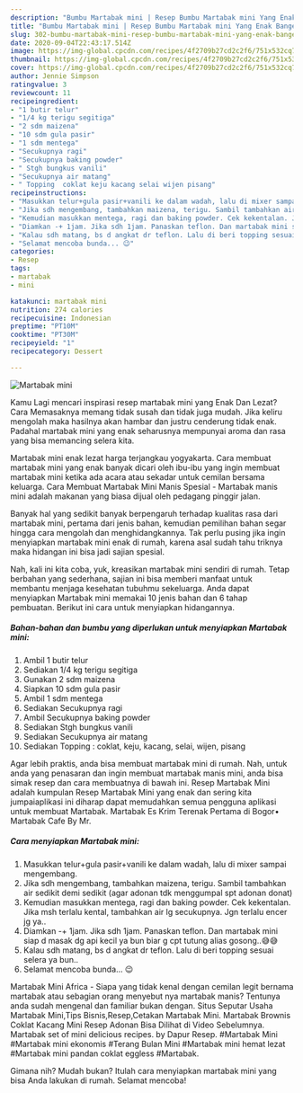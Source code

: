 ```yaml
---
description: "Bumbu Martabak mini | Resep Bumbu Martabak mini Yang Enak Banget"
title: "Bumbu Martabak mini | Resep Bumbu Martabak mini Yang Enak Banget"
slug: 302-bumbu-martabak-mini-resep-bumbu-martabak-mini-yang-enak-banget
date: 2020-09-04T22:43:17.514Z
image: https://img-global.cpcdn.com/recipes/4f2709b27cd2c2f6/751x532cq70/martabak-mini-foto-resep-utama.jpg
thumbnail: https://img-global.cpcdn.com/recipes/4f2709b27cd2c2f6/751x532cq70/martabak-mini-foto-resep-utama.jpg
cover: https://img-global.cpcdn.com/recipes/4f2709b27cd2c2f6/751x532cq70/martabak-mini-foto-resep-utama.jpg
author: Jennie Simpson
ratingvalue: 3
reviewcount: 11
recipeingredient:
- "1 butir telur"
- "1/4 kg terigu segitiga"
- "2 sdm maizena"
- "10 sdm gula pasir"
- "1 sdm mentega"
- "Secukupnya ragi"
- "Secukupnya baking powder"
- " Stgh bungkus vanili"
- "Secukupnya air matang"
- " Topping  coklat keju kacang selai wijen pisang"
recipeinstructions:
- "Masukkan telur+gula pasir+vanili ke dalam wadah, lalu di mixer sampai mengembang."
- "Jika sdh mengembang, tambahkan maizena, terigu. Sambil tambahkan air sedikit demi sedikit (agar adonan tdk menggumpal spt adonan donat)"
- "Kemudian masukkan mentega, ragi dan baking powder. Cek kekentalan. Jika msh terlalu kental, tambahkan air lg secukupnya. Jgn terlalu encer jg ya.."
- "Diamkan -+ 1jam. Jika sdh 1jam. Panaskan teflon. Dan martabak mini siap d masak dg api kecil ya bun biar g cpt tutung alias gosong..😅😅"
- "Kalau sdh matang, bs d angkat dr teflon. Lalu di beri topping sesuai selera ya bun.."
- "Selamat mencoba bunda... 😉"
categories:
- Resep
tags:
- martabak
- mini

katakunci: martabak mini 
nutrition: 274 calories
recipecuisine: Indonesian
preptime: "PT10M"
cooktime: "PT30M"
recipeyield: "1"
recipecategory: Dessert

---
```



![Martabak mini](https://img-global.cpcdn.com/recipes/4f2709b27cd2c2f6/751x532cq70/martabak-mini-foto-resep-utama.jpg)

Kamu Lagi mencari inspirasi resep martabak mini yang Enak Dan Lezat? Cara Memasaknya memang tidak susah dan tidak juga mudah. Jika keliru mengolah maka hasilnya akan hambar dan justru cenderung tidak enak. Padahal martabak mini yang enak seharusnya mempunyai aroma dan rasa yang bisa memancing selera kita.

Martabak mini enak lezat harga terjangkau yogyakarta. Cara membuat martabak mini yang enak banyak dicari oleh ibu-ibu yang ingin membuat martabak mini ketika ada acara atau sekadar untuk cemilan bersama keluarga. Cara Membuat Martabak Mini Manis Spesial - Martabak manis mini adalah makanan yang biasa dijual oleh pedagang pinggir jalan.

Banyak hal yang sedikit banyak berpengaruh terhadap kualitas rasa dari martabak mini, pertama dari jenis bahan, kemudian pemilihan bahan segar hingga cara mengolah dan menghidangkannya. Tak perlu pusing jika ingin menyiapkan martabak mini enak di rumah, karena asal sudah tahu triknya maka hidangan ini bisa jadi sajian spesial.


Nah, kali ini kita coba, yuk, kreasikan martabak mini sendiri di rumah. Tetap berbahan yang sederhana, sajian ini bisa memberi manfaat untuk membantu menjaga kesehatan tubuhmu sekeluarga. Anda dapat menyiapkan Martabak mini memakai 10 jenis bahan dan 6 tahap pembuatan. Berikut ini cara untuk menyiapkan hidangannya.

<!--inarticleads1-->

##### Bahan-bahan dan bumbu yang diperlukan untuk menyiapkan Martabak mini:

1. Ambil 1 butir telur
1. Sediakan 1/4 kg terigu segitiga
1. Gunakan 2 sdm maizena
1. Siapkan 10 sdm gula pasir
1. Ambil 1 sdm mentega
1. Sediakan Secukupnya ragi
1. Ambil Secukupnya baking powder
1. Sediakan  Stgh bungkus vanili
1. Sediakan Secukupnya air matang
1. Sediakan  Topping : coklat, keju, kacang, selai, wijen, pisang


Agar lebih praktis, anda bisa membuat martabak mini di rumah. Nah, untuk anda yang penasaran dan ingin membuat martabak manis mini, anda bisa simak resep dan cara membuatnya di bawah ini. Resep Martabak Mini adalah kumpulan Resep Martabak Mini yang enak dan sering kita jumpaiaplikasi ini diharap dapat memudahkan semua pengguna aplikasi untuk membuat Martabak. Martabak Es Krim Terenak Pertama di Bogor• Martabak Cafe By Mr. 

<!--inarticleads2-->

##### Cara menyiapkan Martabak mini:

1. Masukkan telur+gula pasir+vanili ke dalam wadah, lalu di mixer sampai mengembang.
1. Jika sdh mengembang, tambahkan maizena, terigu. Sambil tambahkan air sedikit demi sedikit (agar adonan tdk menggumpal spt adonan donat)
1. Kemudian masukkan mentega, ragi dan baking powder. Cek kekentalan. Jika msh terlalu kental, tambahkan air lg secukupnya. Jgn terlalu encer jg ya..
1. Diamkan -+ 1jam. Jika sdh 1jam. Panaskan teflon. Dan martabak mini siap d masak dg api kecil ya bun biar g cpt tutung alias gosong..😅😅
1. Kalau sdh matang, bs d angkat dr teflon. Lalu di beri topping sesuai selera ya bun..
1. Selamat mencoba bunda... 😉


Martabak Mini Africa - Siapa yang tidak kenal dengan cemilan legit bernama martabak atau sebagian orang menyebut nya martabak manis? Tentunya anda sudah mengenal dan familiar bukan dengan. Situs Seputar Usaha Martabak Mini,Tips Bisnis,Resep,Cetakan Martabak Mini. Martabak Brownis Coklat Kacang Mini Resep Adonan Bisa Dilihat di Video Sebelumnya. Martabak set of mini delicious recipes. by Dapur Resep. #Martabak Mini #Martabak mini ekonomis #Terang Bulan Mini #Martabak mini hemat lezat #Martabak mini pandan coklat eggless #Martabak. 

Gimana nih? Mudah bukan? Itulah cara menyiapkan martabak mini yang bisa Anda lakukan di rumah. Selamat mencoba!
